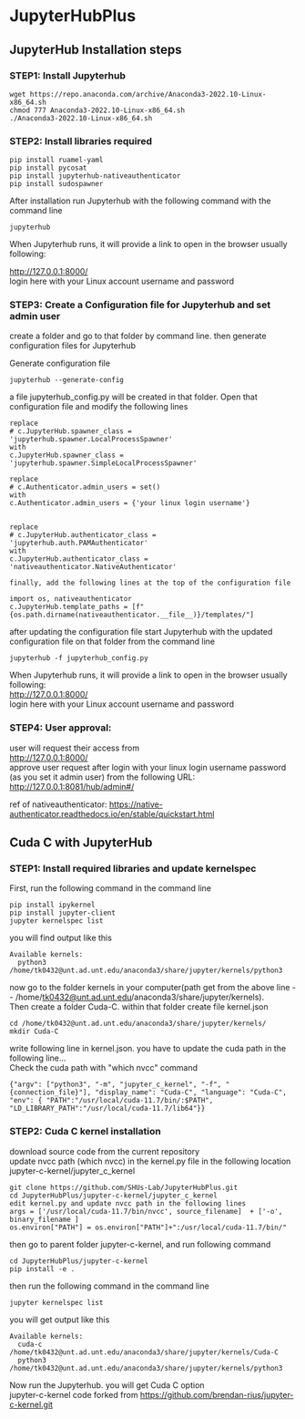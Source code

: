 # JupyterHubPlus

## JupyterHub Installation steps

### STEP1: Install Jupyterhub
```shell
wget https://repo.anaconda.com/archive/Anaconda3-2022.10-Linux-x86_64.sh 
chmod 777 Anaconda3-2022.10-Linux-x86_64.sh
./Anaconda3-2022.10-Linux-x86_64.sh
```
### STEP2: Install libraries required
```shell
pip install ruamel-yaml
pip install pycosat
pip install jupyterhub-nativeauthenticator
pip install sudospawner
```
After installation run Jupyterhub with the following command with the command line
```shell
jupyterhub
```
When Jupyterhub runs, it will provide a link to open in the browser usually 
following: 

http://127.0.0.1:8000/ <br>
login here with your Linux account username and password


### STEP3: Create a Configuration file for Jupyterhub and set admin user

create a folder and go to that folder by command line. then generate configuration files for Jupyterhub

Generate configuration file
```shell
jupyterhub --generate-config
```
a file jupyterhub_config.py will be created in that folder. Open that configuration file and modify the following lines
```shell
replace 
# c.JupyterHub.spawner_class = 'jupyterhub.spawner.LocalProcessSpawner'   
with 
c.JupyterHub.spawner_class = 'jupyterhub.spawner.SimpleLocalProcessSpawner'

replace
# c.Authenticator.admin_users = set()
with
c.Authenticator.admin_users = {'your linux login username'}   


replace 
# c.JupyterHub.authenticator_class = 'jupyterhub.auth.PAMAuthenticator'
with
c.JupyterHub.authenticator_class = 'nativeauthenticator.NativeAuthenticator'

finally, add the following lines at the top of the configuration file

import os, nativeauthenticator
c.JupyterHub.template_paths = [f"{os.path.dirname(nativeauthenticator.__file__)}/templates/"]
```

after updating the configuration file start Jupyterhub with the updated configuration file on that folder from the command line
```shell
jupyterhub -f jupyterhub_config.py
```
When Jupyterhub runs, it will provide a link to open in the browser usually 
following: 
<br>
http://127.0.0.1:8000/
<br>
login here with your Linux account username and password


### STEP4:  User approval:

user will request their access from 
<br>
http://127.0.0.1:8000/
<br>
approve user request after login with your linux login username password (as you set it admin user)
from the following URL:
<br>
http://127.0.0.1:8081/hub/admin#/
<br>


ref of nativeauthenticator: https://native-authenticator.readthedocs.io/en/stable/quickstart.html

## Cuda C with JupyterHub

### STEP1: Install required libraries and update kernelspec
First, run the following command in the command line

```shell
pip install ipykernel
pip install jupyter-client 
jupyter kernelspec list
```
you will find output like this
```shell
Available kernels:
  python3    /home/tk0432@unt.ad.unt.edu/anaconda3/share/jupyter/kernels/python3
```

now go to the folder kernels in your computer(path get from the above line -- /home/tk0432@unt.ad.unt.edu/anaconda3/share/jupyter/kernels).<br> Then create a folder Cuda-C. <be> within that folder create file kernel.json

```shell
cd /home/tk0432@unt.ad.unt.edu/anaconda3/share/jupyter/kernels/
mkdir Cuda-C
```
write following line in kernel.json. you have to update the cuda path in the following line... <br> Check the cuda path with "which nvcc" command
```shell
{"argv": ["python3", "-m", "jupyter_c_kernel", "-f", "{connection_file}"], "display_name": "Cuda-C", "language": "Cuda-C", "env": { "PATH":"/usr/local/cuda-11.7/bin/:$PATH", "LD_LIBRARY_PATH":"/usr/local/cuda-11.7/lib64"}}
```

### STEP2: Cuda C kernel installation

download source code from the current repository <br>
update nvcc path (which nvcc) in the kernel.py file in the following location <br>
jupyter-c-kernel/jupyter_c_kernel <br>
```shell
git clone https://github.com/SHUs-Lab/JupyterHubPlus.git
cd JupyterHubPlus/jupyter-c-kernel/jupyter_c_kernel
edit kernel.py and update nvcc path in the following lines
args = ['/usr/local/cuda-11.7/bin/nvcc', source_filename]  + ['-o', binary_filename ]
os.environ["PATH"] = os.environ["PATH"]+":/usr/local/cuda-11.7/bin/" 
```


then go to parent folder jupyter-c-kernel, and run following command

```shell
cd JupyterHubPlus/jupyter-c-kernel
pip install -e .
```
then run the following command in the command line
```shell
jupyter kernelspec list
```
you will get output like this
<br>
```shell
Available kernels:
  cuda-c     /home/tk0432@unt.ad.unt.edu/anaconda3/share/jupyter/kernels/Cuda-C
  python3    /home/tk0432@unt.ad.unt.edu/anaconda3/share/jupyter/kernels/python3
```
Now run the Jupyterhub. you will get Cuda C option 
<br>
jupyter-c-kernel code forked from https://github.com/brendan-rius/jupyter-c-kernel.git




